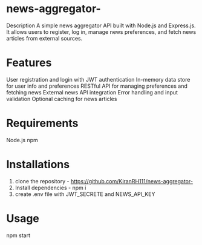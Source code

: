 # news-aggregator-

Description
A simple news aggregator API built with Node.js and Express.js. It allows users to register, log in, manage news preferences, and fetch news articles from external sources.

# Features
User registration and login with JWT authentication
In-memory data store for user info and preferences
RESTful API for managing preferences and fetching news
External news API integration
Error handling and input validation
Optional caching for news articles


# Requirements
Node.js
npm

# Installations
1. clone the repository - https://github.com/KiranRH111/news-aggregator-
2. Install dependencies - npm i
3. create .env file with JWT_SECRETE and NEWS_API_KEY

# Usage
npm start



